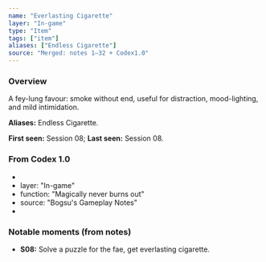 ```yaml
---
name: "Everlasting Cigarette"
layer: "In-game"
type: "Item"
tags: ["item"]
aliases: ["Endless Cigarette"]
source: "Merged: notes 1–32 + Codex1.0"
---
```

### Overview
A fey-lung favour: smoke without end, useful for distraction, mood-lighting, and mild intimidation.

**Aliases:** Endless Cigarette.

**First seen:** Session 08; **Last seen:** Session 08.

### From Codex 1.0
- 
- layer: "In-game"
- function: "Magically never burns out"
- source: "Bogsu's Gameplay Notes"
- 

### Notable moments (from notes)
- **S08:** Solve a puzzle for the fae, get everlasting cigarette.
